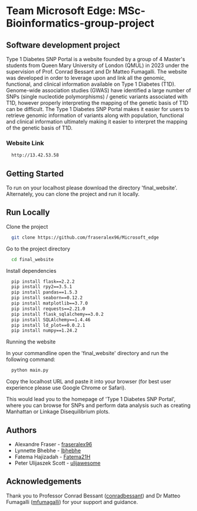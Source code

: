 

# Team Microsoft Edge: MSc-Bioinformatics-group-project 
## Software development project 

Type 1 Diabetes SNP Portal is a website founded by a group of 4 Master's students from Queen Mary University of London (QMUL) in 2023 under the supervision of Prof. Conrad Bessant and Dr Matteo Fumagalli. The website was developed in order to leverage upon and link all the genomic, functional, and clinical information available on Type 1 Diabetes (T1D). Genome-wide association studies (GWAS) have identified a large number of SNPs (single nucleotide polymorphisms) / genetic variants associated with T1D, however properly interpreting the mapping of the genetic basis of T1D can be difficult. The Type 1 Diabetes SNP Portal makes it easier for users to retrieve genomic information of variants along with population, functional and clinical information ultimately making it easier to interpret the mapping of the genetic basis of T1D.

### Website Link
```bash
  http://13.42.53.58
```


## Getting Started
To run on your localhost please download the directory 'final_website'. Alternately, you can clone the project and run it locally.


## Run Locally

Clone the project

```bash
  git clone https://github.com/fraseralex96/Microsoft_edge
```

Go to the project directory

```bash
  cd final_website
```

Install dependencies

```bash
  pip install flask==2.2.2
  pip install rpy2==3.5.1
  pip install pandas==1.5.3
  pip install seaborn==0.12.2
  pip install matplotlib==3.7.0
  pip install requests==2.21.0
  pip install flask_sqlalchemy==3.0.2
  pip install SQLAlchemy==1.4.46
  pip install ld_plot==0.0.2.1
  pip install numpy==1.24.2

```

Running the website

In your commandline open the 'final_website' directory and run the following command:

```bash
  python main.py
```
Copy the localhost URL and paste it into your browser (for best user experience please use Google Chrome or Safari).

This would lead you to the homepage of 'Type 1 Diabetes SNP Portal', where you can browse for SNPs and perform data analysis such as creating Manhattan or Linkage Disequilibrium plots.

## Authors

* Alexandre Fraser - [fraseralex96](https://www.github.com/fraseralex96)
* Lynnette Bhebhe - [lbhebhe](https://www.github.com/lbhebhe)
* Fatema Hajizadah - [Fatema21H](https://www.github.com/Fatema21H)
* Peter Ulijaszek Scott - [ulijawesome](https://www.github.com/ulijawesome)

## Acknowledgements
Thank you to Professor Conrad Bessant ([conradbessant](https://www.github.com/conradbessant)) and Dr Matteo Fumagalli ([mfumagalli](https://www.github.com/mfumagalli)) for your support and guidance.


